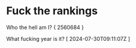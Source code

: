 # Fuck the rankings

Who the hell am I?
{ 2560684 }

What fucking year is it?
[ 2024-07-30T09:11:07Z ]
